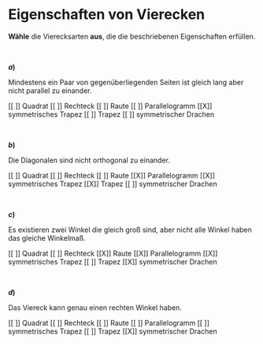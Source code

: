 <!--
version:  0.0.1

language: de

@style
input {
    text-align: center;
}

.flex-container {
    display: flex;
    flex-wrap: wrap;
    align-items: stretch;
    gap: 20px;
}

.flex-child {
    flex: 1;
    min-width: 350px;
    margin-right: 20px;
}

@media (max-width: 400px) {
    .flex-child {
        flex: 100%;
        margin-right: 0;
    }
}
@end

formula: \carry   \textcolor{red}{\scriptsize #1}
formula: \digit   \rlap{\carry{#1}}\phantom{#2}#2
formula: \permil  \text{‰}

import: https://raw.githubusercontent.com/LiaTemplates/Tikz-Jax/main/README.md

script: https://cdn.jsdelivr.net/gh/LiaTemplates/Tikz-Jax@main/dist/index.js


tags: Vierecke, sehr leicht, sehr niedrig, Angeben

comment: Zu welchen Viereck passen diese Eigenschaften? Kreuze an.

author: Martin Lommatzsch

-->




# Eigenschaften von Vierecken


**Wähle** die Vierecksarten **aus**, die die beschriebenen Eigenschaften erfüllen.

<br>
<section class="flex-container">

<div class="flex-child">

__$a)\;\;$__


Mindestens ein Paar von gegenüberliegenden Seiten ist gleich lang aber nicht parallel zu einander.

[[ ]] Quadrat
[[ ]] Rechteck
[[ ]] Raute
[[ ]] Parallelogramm
[[X]] symmetrisches Trapez
[[ ]] Trapez
[[ ]] symmetrischer Drachen

<br>
</div> 




<div class="flex-child">

__$b)\;\;$__

Die Diagonalen sind nicht orthogonal zu einander.

[[ ]] Quadrat
[[ ]] Rechteck
[[ ]] Raute
[[X]] Parallelogramm
[[X]] symmetrisches Trapez
[[X]] Trapez
[[ ]] symmetrischer Drachen

<br>
</div> 




<div class="flex-child">

__$c)\;\;$__

Es existieren zwei Winkel die gleich groß sind, aber nicht alle Winkel haben das gleiche Winkelmaß.

[[ ]] Quadrat
[[ ]] Rechteck
[[X]] Raute
[[X]] Parallelogramm
[[X]] symmetrisches Trapez
[[ ]] Trapez
[[X]] symmetrischer Drachen

<br>
</div> 


<div class="flex-child">

__$d)\;\;$__

Das Viereck kann genau einen rechten Winkel haben.

[[ ]] Quadrat
[[ ]] Rechteck
[[ ]] Raute
[[ ]] Parallelogramm
[[ ]] symmetrisches Trapez
[[ ]] Trapez
[[X]] symmetrischer Drachen

<br>
</div> 


</section>

<br>
<br>
<br>
<br>
<br>